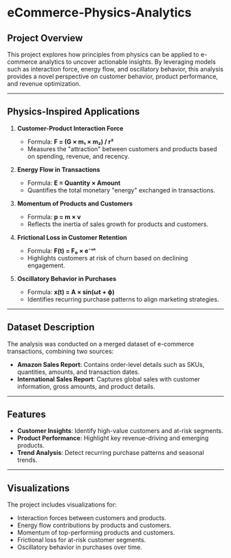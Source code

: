 # eCommerce-Physics-Analytics

## Project Overview
This project explores how principles from physics can be applied to e-commerce analytics to uncover actionable insights. By leveraging models such as interaction force, energy flow, and oscillatory behavior, this analysis provides a novel perspective on customer behavior, product performance, and revenue optimization.

---

## Physics-Inspired Applications
1. **Customer-Product Interaction Force**  
   - Formula: **F = (G × m₁ × m₂) / r²**  
   - Measures the "attraction" between customers and products based on spending, revenue, and recency.  

2. **Energy Flow in Transactions**  
   - Formula: **E = Quantity × Amount**  
   - Quantifies the total monetary "energy" exchanged in transactions.  

3. **Momentum of Products and Customers**  
   - Formula: **p = m × v**  
   - Reflects the inertia of sales growth for products and customers.  

4. **Frictional Loss in Customer Retention**  
   - Formula: **F(t) = F₀ × e⁻ᵘᵗ**  
   - Highlights customers at risk of churn based on declining engagement.  

5. **Oscillatory Behavior in Purchases**  
   - Formula: **x(t) = A × sin(ωt + ϕ)**  
   - Identifies recurring purchase patterns to align marketing strategies.

---

## Dataset Description
The analysis was conducted on a merged dataset of e-commerce transactions, combining two sources:
- **Amazon Sales Report**: Contains order-level details such as SKUs, quantities, amounts, and transaction dates.  
- **International Sales Report**: Captures global sales with customer information, gross amounts, and product details.

---

## Features
- **Customer Insights**: Identify high-value customers and at-risk segments.  
- **Product Performance**: Highlight key revenue-driving and emerging products.  
- **Trend Analysis**: Detect recurring purchase patterns and seasonal trends.  

---

## Visualizations
The project includes visualizations for:
- Interaction forces between customers and products.
- Energy flow contributions by products and customers.
- Momentum of top-performing products and customers.
- Frictional loss for at-risk customer segments.
- Oscillatory behavior in purchases over time.
